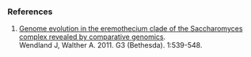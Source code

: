 ### References

1.  [Genome evolution in the eremothecium clade of the Saccharomyces
    complex revealed by comparative
    genomics](http://europepmc.org/abstract/MED/22384365).\
    Wendland J, Walther A. 2011. G3 (Bethesda). 1:539-548.

